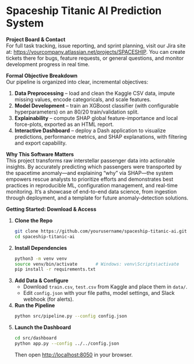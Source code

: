 # Spaceship Titanic AI Prediction System

**Project Board & Contact**  
For full task tracking, issue reporting, and sprint planning, visit our Jira site at: https://yourcompany.atlassian.net/projects/SPACESHIP. You can create tickets there for bugs, feature requests, or general questions, and monitor development progress in real time.

**Formal Objective Breakdown**  
Our pipeline is organized into clear, incremental objectives:  
1. **Data Preprocessing** – load and clean the Kaggle CSV data, impute missing values, encode categoricals, and scale features.  
2. **Model Development** – train an XGBoost classifier (with configurable hyperparameters) on an 80/20 train/validation split.  
3. **Explainability** – compute SHAP global feature-importance and local force-plots, exported as an HTML report.  
4. **Interactive Dashboard** – deploy a Dash application to visualize predictions, performance metrics, and SHAP explanations, with filtering and export capability.

**Why This Software Matters**  
This project transforms raw interstellar passenger data into actionable insights. By accurately predicting which passengers were transported by the spacetime anomaly—and explaining “why” via SHAP—the system empowers rescue analysts to prioritize efforts and demonstrates best practices in reproducible ML, configuration management, and real-time monitoring. It’s a showcase of end-to-end data science, from ingestion through deployment, and a template for future anomaly-detection solutions.

**Getting Started: Download & Access**  
1. **Clone the Repo**  
   ```bash
   git clone https://github.com/yourusername/spaceship-titanic-ai.git
   cd spaceship-titanic-ai
   ```  
2. **Install Dependencies**  
   ```bash
   python3 -m venv venv
   source venv/bin/activate       # Windows: venv\Scripts\activate
   pip install -r requirements.txt
   ```  
3. **Add Data & Configure**  
   - Download `train.csv`, `test.csv` from Kaggle and place them in `data/`.  
   - Edit `config.json` with your file paths, model settings, and Slack webhook (for alerts).  
4. **Run the Pipeline**  
   ```bash
   python src/pipeline.py --config config.json
   ```  
5. **Launch the Dashboard**  
   ```bash
   cd src/dashboard
   python app.py --config ../../config.json
   ```  
   Then open [http://localhost:8050](http://localhost:8050) in your browser.
